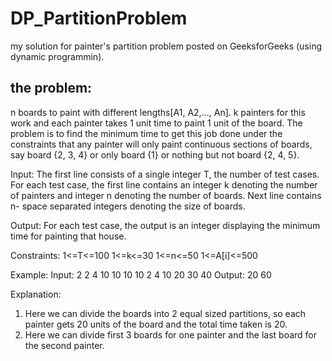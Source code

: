 # DP_PartitionProblem
my solution for painter's partition problem posted on GeeksforGeeks (using dynamic programmin).


## the problem:

n boards to paint with different lengths[A1, A2,..., An].
k painters for this work and each painter takes 1 unit time to paint 1 unit of the board.
The problem is to find the minimum time to get this job done 
under the constraints that any painter will only paint continuous sections of boards, 
say board {2, 3, 4} or only board {1} or nothing but not board {2, 4, 5}.

Input:
The first line consists of a single integer T, the number of test cases. For each test case, the first line contains an integer k denoting the number of painters and integer n denoting the number of boards. Next line contains n- space separated integers denoting the size of boards.

Output:
For each test case, the output is an integer displaying the minimum time for painting that house.

Constraints:
1<=T<=100
1<=k<=30
1<=n<=50
1<=A[i]<=500

Example:
Input:
2
2 4
10 10 10 10
2 4
10 20 30 40
Output:
20
60

Explanation:
1. Here we can divide the boards into 2 equal sized partitions, so each painter gets 20 units of the board and the total time taken is 20.
2. Here we can divide first 3 boards for one painter and the last board for the second painter.


